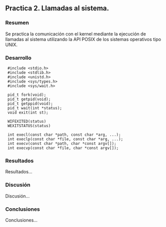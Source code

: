 ## Practica 2. Llamadas al sistema.

### Resumen

Se practica la comunicación con el kernel mediante la ejecución de llamadas al sistema utilizando la API POSIX de los sistemas operativos tipo UNIX.

### Desarrollo

~~~
 #include <stdio.h>
 #include <stdlib.h>
 #include <unistd.h>
 #include <sys/types.h>
 #include <sys/wait.h>

 pid_t fork(void);
 pid_t getpid(void);
 pid_t getppid(void);
 pid_t wait(int *status);
 void exit(int st);

 WIFEXITED(status)
 WEXITSTATUS(status)

 int execl(const char *path, const char *arg, ...); 
 int execlp(const char *file, const char *arg, ...);
 int execv(const char *path, char *const argv[]);
 int execvp(const char *file, char *const argv[]);
~~~

### Resultados

Resultados...

### Discusión

Discusión...

### Conclusiones

Conclusiones...

